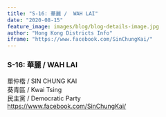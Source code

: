 ```yaml
---
title: "S-16: 華麗 /  WAH LAI"
date: "2020-08-15"
feature_image: images/blog/blog-details-image.jpg
author: "Hong Kong Districts Info"
iframe: "https://www.facebook.com/SinChungKai/"
---
```


### S-16: 華麗 /  WAH LAI  
單仲楷 /  SIN CHUNG KAI  
葵青區 / Kwai Tsing  
民主黨 /  Democratic Party  
https://www.facebook.com/SinChungKai/
